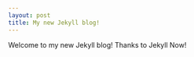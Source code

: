 ```yaml
---
layout: post
title: My new Jekyll blog!
---
```


Welcome to my new Jekyll blog! Thanks to Jekyll Now!
